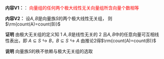 **内容V1：**：
<font color=red>向量组的任何两个极大线性无关向量组所含向量个数相等</font>

**内容V2：**
设$A,B$是向量族$S$的两个极大线性无关组，
则$\rm{count(A)=count(B)}$

**证明**
由极大无关组的定义知
1 $A,B$是线性无关的
2 且$A,B$中的任意向量可互相线性表出，即
$A\subseteq S\hookrightarrow B，
B\subseteq S\hookrightarrow A$
由推论2得$\rm{count(A)=count(B)}$

**说明**
向量族$S$的秩不依赖与极大无关组的选取
